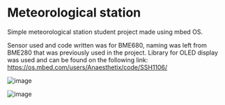 # Meteorological station
Simple meteorological station student project made using mbed OS.

Sensor used and code written was for BME680, naming was left from BME280 that was previously used in the project.
Library for OLED display was used and can be found on the following link: https://os.mbed.com/users/Anaesthetix/code/SSH1106/

![image](https://user-images.githubusercontent.com/103043443/161752707-2b3b16d4-b333-4b74-9b8b-5ae38411873c.png)

![image](https://user-images.githubusercontent.com/103043443/161752734-329a43a9-d7ce-4491-9f90-0b0a4162ab65.png)
